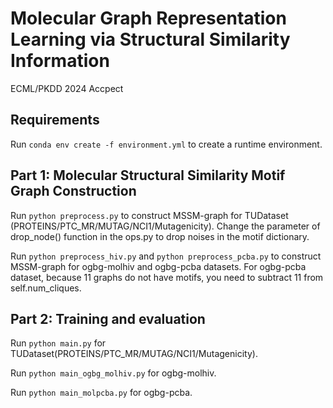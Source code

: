 # Molecular Graph Representation Learning via Structural Similarity Information
ECML/PKDD 2024 Accpect 

## Requirements
Run ```conda env create -f environment.yml``` to create a runtime environment.


## Part 1: Molecular Structural Similarity Motif Graph Construction
Run ```python preprocess.py``` to construct MSSM-graph for TUDataset (PROTEINS/PTC_MR/MUTAG/NCI1/Mutagenicity).
Change the parameter of drop_node() function in the ops.py to drop noises in the motif dictionary.

Run ```python preprocess_hiv.py``` and ```python preprocess_pcba.py``` to construct MSSM-graph for ogbg-molhiv and ogbg-pcba datasets.
For ogbg-pcba dataset, because 11 graphs do not have motifs, you need to subtract 11 from self.num_cliques.

## Part 2: Training and evaluation
Run ```python main.py``` for TUDataset(PROTEINS/PTC_MR/MUTAG/NCI1/Mutagenicity).

Run ```python main_ogbg_molhiv.py``` for ogbg-molhiv.

Run ```python main_molpcba.py``` for ogbg-pcba.
